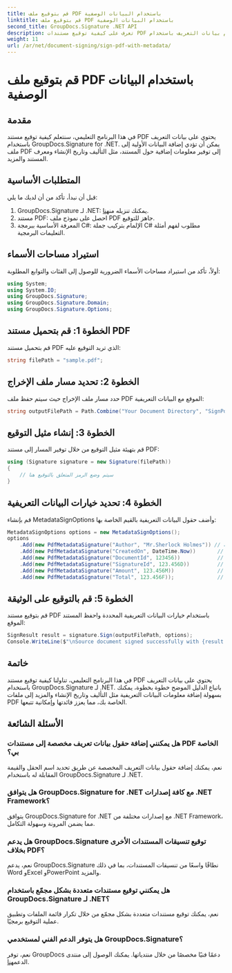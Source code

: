 ```yaml
---
title: قم بتوقيع ملف PDF باستخدام البيانات الوصفية
linktitle: قم بتوقيع ملف PDF باستخدام البيانات الوصفية
second_title: GroupDocs.Signature .NET API
description: تعرف على كيفية توقيع مستندات PDF باستخدام بيانات التعريف باستخدام GroupDocs.Signature لـ .NET. تعزيز إمكانية تتبع المستندات وأصالتها بسهولة.
weight: 11
url: /ar/net/document-signing/sign-pdf-with-metadata/
---
```


# قم بتوقيع ملف PDF باستخدام البيانات الوصفية

## مقدمة
في هذا البرنامج التعليمي، سنتعلم كيفية توقيع مستند PDF يحتوي على بيانات التعريف باستخدام GroupDocs.Signature for .NET. يمكن أن تؤدي إضافة البيانات الأولية إلى ملف PDF إلى توفير معلومات إضافية حول المستند، مثل التأليف وتاريخ الإنشاء ومعرف المستند والمزيد.
## المتطلبات الأساسية
قبل أن نبدأ، تأكد من أن لديك ما يلي:
1.  GroupDocs.Signature لـ .NET: يمكنك تنزيله من[هنا](https://releases.groupdocs.com/signature/net/).
2. مستند PDF: احصل على نموذج ملف PDF جاهز للتوقيع.
3. المعرفة الأساسية ببرمجة C#: الإلمام بتركيب جملة C# مطلوب لفهم أمثلة التعليمات البرمجية.
## استيراد مساحات الأسماء
أولاً، تأكد من استيراد مساحات الأسماء الضرورية للوصول إلى الفئات والتوابع المطلوبة:
```csharp
using System;
using System.IO;
using GroupDocs.Signature;
using GroupDocs.Signature.Domain;
using GroupDocs.Signature.Options;
```
## الخطوة 1: قم بتحميل مستند PDF
قم بتحميل مستند PDF الذي تريد التوقيع عليه:
```csharp
string filePath = "sample.pdf";
```
## الخطوة 2: تحديد مسار ملف الإخراج
حدد مسار ملف الإخراج حيث سيتم حفظ ملف PDF الموقع مع البيانات التعريفية:
```csharp
string outputFilePath = Path.Combine("Your Document Directory", "SignPdfWithMetadata", "SignedWithMetadata.pdf");
```
## الخطوة 3: إنشاء مثيل التوقيع
قم بتهيئة مثيل التوقيع من خلال توفير المسار إلى مستند PDF:
```csharp
using (Signature signature = new Signature(filePath))
{
    // سيتم وضع الرمز المتعلق بالتوقيع هنا
}
```
## الخطوة 4: تحديد خيارات البيانات التعريفية
قم بإنشاء MetadataSignOptions وأضف حقول البيانات التعريفية بالقيم الخاصة بها:
```csharp
MetadataSignOptions options = new MetadataSignOptions();
options
    .Add(new PdfMetadataSignature("Author", "Mr.Sherlock Holmes")) // قيمة السلسلة
    .Add(new PdfMetadataSignature("CreatedOn", DateTime.Now))       // قيم التاريخ والوقت
    .Add(new PdfMetadataSignature("DocumentId", 123456))            // قيمة عدد صحيح
    .Add(new PdfMetadataSignature("SignatureId", 123.456D))         // قيمة مزدوجة
    .Add(new PdfMetadataSignature("Amount", 123.456M))              // القيمة العشرية
    .Add(new PdfMetadataSignature("Total", 123.456F));              // تعويم القيمة
```
## الخطوة 5: قم بالتوقيع على الوثيقة
قم بتوقيع مستند PDF باستخدام خيارات البيانات التعريفية المحددة واحفظ المستند الموقع:
```csharp
SignResult result = signature.Sign(outputFilePath, options);
Console.WriteLine($"\nSource document signed successfully with {result.Succeeded.Count} signature(s).\nFile saved at {outputFilePath}.");
```

## خاتمة
في هذا البرنامج التعليمي، تناولنا كيفية توقيع مستند PDF يحتوي على بيانات التعريف باستخدام GroupDocs.Signature لـ .NET. باتباع الدليل الموضح خطوة بخطوة، يمكنك بسهولة إضافة معلومات البيانات التعريفية مثل التأليف وتاريخ الإنشاء والمزيد إلى ملفات PDF الخاصة بك، مما يعزز فائدتها وإمكانية تتبعها.
## الأسئلة الشائعة
### هل يمكنني إضافة حقول بيانات تعريف مخصصة إلى مستندات PDF الخاصة بي؟
نعم، يمكنك إضافة حقول بيانات التعريف المخصصة عن طريق تحديد اسم الحقل والقيمة المقابلة له باستخدام GroupDocs.Signature لـ .NET.
### هل يتوافق GroupDocs.Signature for .NET مع كافة إصدارات .NET Framework؟
يتوافق GroupDocs.Signature for .NET مع إصدارات مختلفة من .NET Framework، مما يضمن المرونة وسهولة التكامل.
### هل يدعم GroupDocs.Signature توقيع تنسيقات المستندات الأخرى بخلاف PDF؟
نعم، يدعم GroupDocs.Signature نطاقًا واسعًا من تنسيقات المستندات، بما في ذلك Word وExcel وPowerPoint والمزيد.
### هل يمكنني توقيع مستندات متعددة بشكل مجمّع باستخدام GroupDocs.Signature لـ .NET؟
نعم، يمكنك توقيع مستندات متعددة بشكل مجمّع من خلال تكرار قائمة الملفات وتطبيق عملية التوقيع برمجيًا.
### هل يتوفر الدعم الفني لمستخدمي GroupDocs.Signature؟
 نعم، توفر GroupDocs دعمًا فنيًا مخصصًا من خلال منتدياتها. يمكنك الوصول إلى منتدى الدعم[هنا](https://forum.groupdocs.com/c/signature/13).